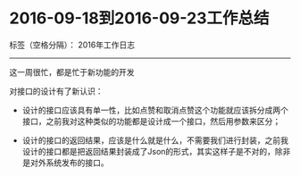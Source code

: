 ﻿# 2016-09-18到2016-09-23工作总结

标签（空格分隔）： 2016年工作日志

---

这一周很忙，都是忙于新功能的开发

对接口的设计有了新认识：

 - 设计的接口应该具有单一性，比如点赞和取消点赞这个功能就应该拆分成两个接口，之前我对这种类似的功能都是设计成一个接口，然后用参数来区分；

 - 设计的接口的返回结果，应该是什么就是什么，不需要我们进行封装，之前我设计的接口都是把返回结果封装成了Json的形式，其实这样子是不对的，除非是对外系统发布的接口。
 




